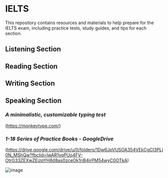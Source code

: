 # IELTS
This repository contains resources and materials to help prepare for the IELTS exam, including practice tests, study guides, and tips for each section.

## Listening Section
## Reading Section
## Writing Section
## Speaking  Section

### _A minimalistic, customizable typing test_

(https://monkeytype.com/)

### _1-18 Series of Practice Books - GoogleDrive_
(https://drive.google.com/drive/u/0/folders/1Dw6JpVUSOA354VEkCgCI3PLj0N_MShQw?fbclid=IwAR1yqPUo4FV-OtrG33ZEXwZEizpYH8d8as0zceOk1riB4irPM54wyC0OTkA)



![image](https://github.com/zulfiqaralimir/IELTS/assets/68346772/9da645c1-7cd9-46aa-a8c5-0aa12d2fa620)

